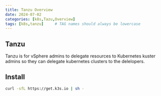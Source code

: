 ```yaml
---
title: Tanzu Overview
date: 2024-07-02
categories: [k8s,Tazu,Overview]
tags: [k8s,tanzu]     # TAG names should always be lowercase
---
```


## Tanzu

Tanzu is for vSphere admins to delegate resources to Kubernetes kuster admins so they can delegate kubernetes clusters to the delelopers.


## Install

```bash
curl -sfL https://get.k3s.io | sh -
```
